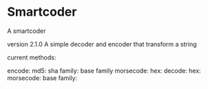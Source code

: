 # Smartcoder

A smartcoder

version 2.1.0
A simple decoder and encoder that transform a string

current methods:

encode:
  md5:
  sha family:
  base family
  morsecode:
  hex:
decode:
  hex:
  morsecode:
  base family:

